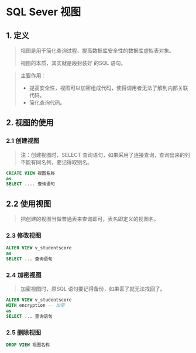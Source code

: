 # SQL Sever 视图

## 1. 定义

> 视图是用于简化查询过程、提高数据库安全性的数据库虚拟表对象。
>
> 视图的本质，其实就是段封装好 的SQL 语句。

> 主要作用：
>
> * 提高安全性，视图可以加密组成代码，使得调用者无法了解到内部关联代码。
> * 简化查询代码。

## 2. 视图的使用

### 2.1 创建视图

> 注：创建视图时，SELECT 查询语句，如果采用了连接查询，查询出来的列不能有同名列，要记得取别名。

````sql
CREATE VIEW 视图名称
as
SELECT .... 查询语句
````

## 2.2 使用视图

> 把创建的视图当做普通表来查询即可，表名即定义的视图名。

### 2.3 修改视图

````sql
ALTER VIEW v_studentscore
as
SELECT ... 查询语句
````

### 2.4 加密视图

> 加密视图时，原SQL 语句要记得备份，如果丢了就无法找回了。

````sql
ALTER VIEW v_studentscore
WITH encryption -- 加密
as
SELECT ... 查询语句
````

### 2.5 删除视图

````sql
DROP VIEW 视图名称
````